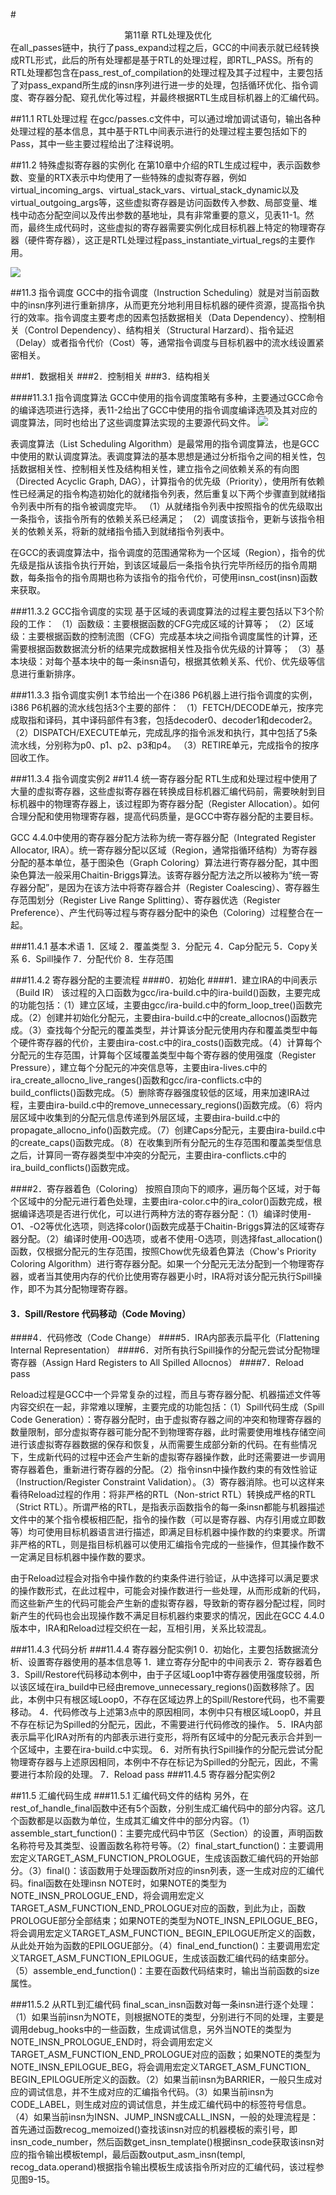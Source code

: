 #<center>第11章 RTL处理及优化</center>
在all_passes链中，执行了pass_expand过程之后，GCC的中间表示就已经转换成RTL形式，此后的所有处理都是基于RTL的处理过程，即RTL_PASS。所有的RTL处理都包含在pass_rest_of_compilation的处理过程及其子过程中，主要包括了对pass_expand所生成的insn序列进行进一步的处理，包括循环优化、指令调度、寄存器分配、窥孔优化等过程，并最终根据RTL生成目标机器上的汇编代码。

##11.1 RTL处理过程
在gcc/passes.c文件中，可以通过增加调试语句，输出各种处理过程的基本信息，其中基于RTL中间表示进行的处理过程主要包括如下的Pass，其中一些主要过程给出了注释说明。

##11.2 特殊虚拟寄存器的实例化
在第10章中介绍的RTL生成过程中，表示函数参数、变量的RTX表示中均使用了一些特殊的虚拟寄存器，例如virtual_incoming_args、virtual_stack_vars、virtual_stack_dynamic以及virtual_outgoing_args等，这些虚拟寄存器是访问函数传入参数、局部变量、堆栈中动态分配空间以及传出参数的基地址，具有非常重要的意义，见表11-1。然而，最终生成代码时，这些虚拟的寄存器需要实例化成目标机器上特定的物理寄存器（硬件寄存器），这正是RTL处理过程pass_instantiate_virtual_regs的主要作用。

![](res/b11-1.png)

##11.3 指令调度
GCC中的指令调度（Instruction Scheduling）就是对当前函数中的insn序列进行重新排序，从而更充分地利用目标机器的硬件资源，提高指令执行的效率。指令调度主要考虑的因素包括数据相关（Data Dependency）、控制相关（Control Dependency）、结构相关（Structural Harzard）、指令延迟（Delay）或者指令代价（Cost）等，通常指令调度与目标机器中的流水线设置紧密相关。

###1．数据相关
###2．控制相关
###3．结构相关

####11.3.1 指令调度算法
GCC中使用的指令调度策略有多种，主要通过GCC命令的编译选项进行选择，表11-2给出了GCC中使用的指令调度编译选项及其对应的调度算法，同时也给出了这些调度算法实现的主要源代码文件。
![](res/b11-2.png)

表调度算法（List Scheduling Algorithm）是最常用的指令调度算法，也是GCC中使用的默认调度算法。表调度算法的基本思想是通过分析指令之间的相关性，包括数据相关性、控制相关性及结构相关性，建立指令之间依赖关系的有向图（Directed Acyclic Graph, DAG），计算指令的优先级（Priority），使用所有依赖性已经满足的指令构造初始化的就绪指令列表，然后重复以下两个步骤直到就绪指令列表中所有的指令被调度完毕。
（1）从就绪指令列表中按照指令的优先级取出一条指令，该指令所有的依赖关系已经满足；
（2）调度该指令，更新与该指令相关的依赖关系，将新的就绪指令插入到就绪指令列表中。

在GCC的表调度算法中，指令调度的范围通常称为一个区域（Region），指令的优先级是指从该指令执行开始，到该区域最后一条指令执行完毕所经历的指令周期数，每条指令的指令周期也称为该指令的指令代价，可使用insn_cost(insn)函数来获取。

###11.3.2 GCC指令调度的实现
基于区域的表调度算法的过程主要包括以下3个阶段的工作：
（1）函数级：主要根据函数的CFG完成区域的计算等；
（2）区域级：主要根据函数的控制流图（CFG）完成基本块之间指令调度属性的计算，还需要根据函数数据流分析的结果完成数据相关性及指令优先级的计算等；
（3）基本块级：对每个基本块中的每一条insn语句，根据其依赖关系、代价、优先级等信息进行重新排序。


###11.3.3 指令调度实例1
本节给出一个在i386 P6机器上进行指令调度的实例，i386 P6机器的流水线包括3个主要的部件：
（1）FETCH/DECODE单元，按序完成取指和译码，其中译码部件有3套，包括decoder0、decoder1和decoder2。
（2）DISPATCH/EXECUTE单元，完成乱序的指令派发和执行，其中包括了5条流水线，分别称为p0、p1、p2、p3和p4。
（3）RETIRE单元，完成指令的按序回收工作。


###11.3.4 指令调度实例2
##11.4 统一寄存器分配
RTL生成和处理过程中使用了大量的虚拟寄存器，这些虚拟寄存器在转换成目标机器汇编代码前，需要映射到目标机器中的物理寄存器上，该过程即为寄存器分配（Register Allocation）。如何合理分配和使用物理寄存器，提高代码质量，是GCC中寄存器分配的主要目标。

GCC 4.4.0中使用的寄存器分配方法称为统一寄存器分配（Integrated Register Allocator, IRA）。统一寄存器分配以区域（Region，通常指循环结构）为寄存器分配的基本单位，基于图染色（Graph Coloring）算法进行寄存器分配，其中图染色算法一般采用Chaitin-Briggs算法。该寄存器分配方法之所以被称为“统一寄存器分配”，是因为在该方法中将寄存器合并（Register Coalescing）、寄存器生存范围划分（Register Live Range Splitting）、寄存器优选（Register Preference）、产生代码等过程与寄存器分配中的染色（Coloring）过程整合在一起。

###11.4.1 基本术语
1．区域
2．覆盖类型
3．分配元
4．Cap分配元
5．Copy关系
6．Spill操作
7．分配代价
8．生存范围

###11.4.2 寄存器分配的主要流程
####0．初始化
####1．建立IRA的中间表示（Build IR）
该过程的入口函数为gcc/ira-build.c中的ira-build()函数，主要完成的功能包括：（1）建立区域，主要由gcc/ira-build.c中的form_loop_tree()函数完成。（2）创建并初始化分配元，主要由ira-build.c中的create_allocnos()函数完成。（3）查找每个分配元的覆盖类型，并计算该分配元使用内存和覆盖类型中每个硬件寄存器的代价，主要由ira-cost.c中的ira_costs()函数完成。（4）计算每个分配元的生存范围，计算每个区域覆盖类型中每个寄存器的使用强度（Register Pressure），建立每个分配元的冲突信息等，主要由ira-lives.c中的ira_create_allocno_live_ranges()函数和gcc/ira-conflicts.c中的build_conflicts()函数完成。（5）删除寄存器强度较低的区域，用来加速IRA过程，主要由ira-build.c中的remove_unnecessary_regions()函数完成。（6）将内层区域中收集到的分配元信息传递到外层区域，主要由ira-build.c中的propagate_allocno_info()函数完成。（7）创建Caps分配元，主要由ira-build.c中的create_caps()函数完成。（8）在收集到所有分配元的生存范围和覆盖类型信息之后，计算同一寄存器类型中冲突的分配元，主要由ira-conflicts.c中的ira_build_conflicts()函数完成。

####2．寄存器着色（Coloring）
按照自顶向下的顺序，遍历每个区域，对于每个区域中的分配元进行着色处理，主要由ira-color.c中的ira_color()函数完成，根据编译选项是否进行优化，可以进行两种方法的寄存器分配：（1）编译时使用-O1、-O2等优化选项，则选择color()函数完成基于Chaitin-Briggs算法的区域寄存器分配。（2）编译时使用-O0选项，或者不使用-O选项，则选择fast_allocation()函数，仅根据分配元的生存范围，按照Chow优先级着色算法（Chow's Priority Coloring Algorithm）进行寄存器分配。如果一个分配元无法分配到一个物理寄存器，或者当其使用内存的代价比使用寄存器更小时，IRA将对该分配元执行Spill操作，即不为其分配物理寄存器。

#### 3．Spill/Restore 代码移动（Code Moving）
####4．代码修改（Code Change）
####5．IRA内部表示扁平化（Flattening Internal Representation）
####6．对所有执行Spill操作的分配元尝试分配物理寄存器（Assign Hard Registers to All Spilled Allocnos）
####7．Reload pass

Reload过程是GCC中一个异常复杂的过程，而且与寄存器分配、机器描述文件等内容交织在一起，非常难以理解，主要完成的功能包括：（1）Spill代码生成（Spill Code Generation）：寄存器分配时，由于虚拟寄存器之间的冲突和物理寄存器的数量限制，部分虚拟寄存器可能分配不到物理寄存器，此时需要使用堆栈存储空间进行该虚拟寄存器数据的保存和恢复，从而需要生成部分新的代码。在有些情况下，生成新代码的过程中还会产生新的虚拟寄存器操作数，此时还需要进一步调用寄存器着色，重新进行寄存器的分配。（2）指令insn中操作数约束的有效性验证（Instruction/Register Constraint Validation）。（3）寄存器消除。也可以这样来看待Reload过程的作用：将非严格的RTL（Non-strict RTL）转换成严格的RTL（Strict RTL）。所谓严格的RTL，是指表示函数指令的每一条insn都能与机器描述文件中的某个指令模板相匹配，指令的操作数（可以是寄存器、内存引用或立即数等）均可使用目标机器语言进行描述，即满足目标机器中操作数的约束要求。所谓非严格的RTL，则是指目标机器可以使用汇编指令完成的一些操作，但其操作数不一定满足目标机器中操作数的要求。

由于Reload过程会对指令中操作数的约束条件进行验证，从中选择可以满足要求的操作数形式，在此过程中，可能会对操作数进行一些处理，从而形成新的代码，而这些新产生的代码可能会产生新的虚拟寄存器，导致新的寄存器分配过程，同时新产生的代码也会出现操作数不满足目标机器约束要求的情况，因此在GCC 4.4.0版本中，IRA和Reload过程交织在一起，互相引用，关系比较混乱。

###11.4.3 代码分析
###11.4.4 寄存器分配实例1
0．初始化，主要包括数据流分析、设置寄存器使用的基本信息等
1．建立寄存分配中的中间表示
2．寄存器着色
3．Spill/Restore代码移动本例中，由于子区域Loop1中寄存器使用强度较弱，所以该区域在ira_build中已经由remove_unnecessary_regions()函数移除了。因此，本例中只有根区域Loop0，不存在区域边界上的Spill/Restore代码，也不需要移动。
4．代码修改与上述第3点中的原因相同，本例中只有根区域Loop0，并且不存在标记为Spilled的分配元，因此，不需要进行代码修改的操作。
5．IRA内部表示扁平化IRA对所有的内部表示进行变形，将所有区域中的分配元表示合并到一个区域中，主要在ira-build.c中实现。
6．对所有执行Spill操作的分配元尝试分配物理寄存器与上述原因相同，本例中不存在标记为Spilled的分配元，因此，不需要进行本阶段的处理。
7．Reload pass
###11.4.5 寄存器分配实例2

##11.5 汇编代码生成
###11.5.1 汇编代码文件的结构
另外，在rest_of_handle_final函数中还有5个函数，分别生成汇编代码中的部分内容。这几个函数都是以函数为单位，生成其汇编文件中的部分内容。（1）assemble_start_function()：主要完成代码中节区（Section）的设置，声明函数名称符号及其类型、设置函数名称符号等。（2）final_start_function()：主要调用宏定义TARGET_ASM_FUNCTION_PROLOGUE，生成该函数汇编代码的开始部分。（3）final()：该函数用于处理函数所对应的insn列表，逐一生成对应的汇编代码。final函数在处理insn NOTE时，如果NOTE的类型为NOTE_INSN_PROLOGUE_END，将会调用宏定义TARGET_ASM_FUNCTION_END_PROLOGUE对应的函数，到此为止，函数PROLOGUE部分全部结束；如果NOTE的类型为NOTE_INSN_EPILOGUE_BEG，将会调用宏定义TARGET_ASM_FUNCTION_ BEGIN_EPILOGUE所定义的函数，从此处开始为函数的EPILOGUE部分。（4）final_end_function()：主要调用宏定义TARGET_ASM_FUNCTION_EPILOGUE，生成该函数汇编代码的结束部分。（5）assemble_end_function()：主要在函数代码结束时，输出当前函数的size属性。

###11.5.2 从RTL到汇编代码
final_scan_insn函数对每一条insn进行逐个处理：（1）如果当前insn为NOTE，则根据NOTE的类型，分别进行不同的处理，主要是调用debug_hooks中的一些函数，生成调试信息，另外当NOTE的类型为NOTE_INSN_PROLOGUE_END时，将会调用宏定义TARGET_ASM_FUNCTION_END_PROLOGUE对应的函数；如果NOTE的类型为NOTE_INSN_EPILOGUE_BEG，将会调用宏定义TARGET_ASM_FUNCTION_ BEGIN_EPILOGUE所定义的函数。（2）如果当前insn为BARRIER，一般只生成对应的调试信息，并不生成对应的汇编指令代码。（3）如果当前insn为CODE_LABEL，则生成对应的调试信息，并生成汇编代码中的标签符号信息。（4）如果当前insn为INSN、JUMP_INSN或CALL_INSN，一般的处理流程是：首先通过函数recog_memoized()查找该insn对应的机器模板的索引号，即insn_code_number，然后函数get_insn_template()根据insn_code获取该insn对应的指令输出模板templ，最后函数output_asm_insn(templ, recog_data.operand)根据指令输出模板生成该指令所对应的汇编代码，该过程参见图9-15。







